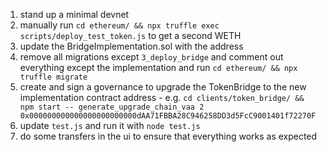 1. stand up a minimal devnet
2. manually run `cd ethereum/ && npx truffle exec scripts/deploy_test_token.js` to get a second WETH
3. update the BridgeImplementation.sol with the address
4. remove all migrations except `3_deploy_bridge` and comment out everything except the implementation and run `cd ethereum/ && npx truffle migrate`
5. create and sign a governance to upgrade the TokenBridge to the new implementation contract address - e.g. `cd clients/token_bridge/ && npm start -- generate_upgrade_chain_vaa 2 0x000000000000000000000000dAA71FBBA28C946258DD3d5FcC9001401f72270F`
6. update `test.js` and run it with `node test.js`
7. do some transfers in the ui to ensure that everything works as expected

